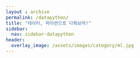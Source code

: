 ```yaml
---
layout : archive
permalink: /datapython/
title: "데이터, 파이썬으로 다뤄보자!"
sidebar:
  nav: sidebar-datapython
header:
  overlay_image: /assets/images/category/ml.jpg
---
```

